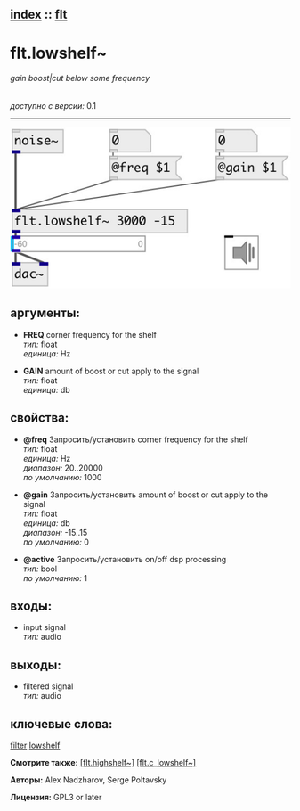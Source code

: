 [index](index.html) :: [flt](category_flt.html)
---

# flt.lowshelf~

###### gain boost|cut below some frequency

*доступно с версии:* 0.1

---




[![example](../examples/img/flt.lowshelf~.jpg)](../examples/pd/flt.lowshelf~.pd)



## аргументы:

* **FREQ**
corner frequency for the shelf<br>
_тип:_ float<br>
_единица:_ Hz<br>

* **GAIN**
amount of boost or cut apply to the signal<br>
_тип:_ float<br>
_единица:_ db<br>





## свойства:

* **@freq** 
Запросить/установить corner frequency for the shelf<br>
_тип:_ float<br>
_единица:_ Hz<br>
_диапазон:_ 20..20000<br>
_по умолчанию:_ 1000<br>

* **@gain** 
Запросить/установить amount of boost or cut apply to the signal<br>
_тип:_ float<br>
_единица:_ db<br>
_диапазон:_ -15..15<br>
_по умолчанию:_ 0<br>

* **@active** 
Запросить/установить on/off dsp processing<br>
_тип:_ bool<br>
_по умолчанию:_ 1<br>



## входы:

* input signal<br>
_тип:_ audio



## выходы:

* filtered signal<br>
_тип:_ audio



## ключевые слова:

[filter](keywords/filter.html)
[lowshelf](keywords/lowshelf.html)



**Смотрите также:**
[\[flt.highshelf~\]](flt.highshelf~.html)
[\[flt.c_lowshelf~\]](flt.c_lowshelf~.html)




**Авторы:** Alex Nadzharov, Serge Poltavsky




**Лицензия:** GPL3 or later





